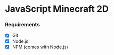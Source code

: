 # JavaScript Minecraft 2D

### Requirements
 - [x] Git
 - [x] Node.js
 - [x] NPM (comes with Node.js)

